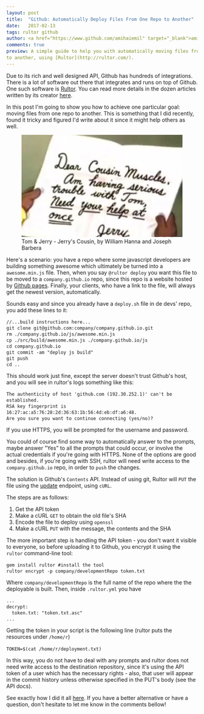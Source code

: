 ```yaml
---
layout: post
title:  "Github: Automatically Deploy Files From One Repo to Another"
date:   2017-02-13
tags: rultor github
author: <a href="https://www.github.com/amihaiemil" target="_blank">amihaiemil</a>
comments: true
preview: A simple guide to help you with automatically moving files from one Repo
to another, using [Rultor](http://rultor.com/).
---
```


Due to its rich and well designed API, Github has hundreds of integrations. There is
a lot of software out there that integrates and runs on top of Github. One such software is
[Rultor](http://doc.rultor.com/). You can read more details in the dozen articles written
by its creator [here](http://www.yegor256.com/tag/rultor).

In this post I'm going to show you how to achieve one particular goal: moving files
from one repo to another. This is something that I did recently, found it tricky
and figured I'd write about it since it might help others as well.

<figure>
 <img src="/images/cousin_muscles.PNG" alt="Cousin Muscles">
 <figcaption>
 Tom & Jerry - Jerry's Cousin, by  William Hanna and Joseph Barbera
 </figcaption>
</figure>

Here's a scenario: you have a repo where some javascript developers are building
something awesome which ultimately be turned into a ``awesome.min.js`` file.
Then, when you say ``@rultor deploy`` you want this file to be moved to a ``company.github.io`` repo,
since this repo is a website hosted by [Github pages](https://pages.github.com/). Finally,
your clients, who have a link to the file, will always get the newest version, automatically.

Sounds easy and since you already have a ``deploy.sh`` file in de devs' repo, you
add these lines to it:

```
//...build instructions here...
git clone git@github.com:company/company.github.io.git
rm ./company.github.io/js/awesome.min.js
cp ./src/build/awesome.min.js ./company.github.io/js
cd company.github.io
git commit -am "deploy js build"
git push
cd ..
```

This should work just fine, except the server doesn't trust Github's host, and
you will see in rultor's logs something like this:

```
The authenticity of host 'github.com (192.30.252.1)' can't be established.
RSA key fingerprint is 16:27:ac:a5:76:28:2d:36:63:1b:56:4d:eb:df:a6:48.
Are you sure you want to continue connecting (yes/no)?
```

If you use HTTPS, you will be prompted for the username and password.

You could of course find some way to automatically answer to the prompts,
maybe answer "Yes" to all the prompts that could occur,
or involve the actual credentials if you're going with HTTPS.
None of the options are good and besides, if you're going with SSH, rultor
will need write access to the ``company.github.io`` repo, in order to ``push`` the changes.

The solution is Github's ``Contents`` API. Instead of using git, Rultor will ``PUT``
the file using the [update](https://developer.github.com/v3/repos/contents/#update-a-file)
endpoint, using ``cURL``.

The steps are as follows:

1. Get the API token
2. Make a cURL ``GET`` to obtain the old file's SHA
3. Encode the file to deploy using ``openssl``
4. Make a cURL ``PUT`` with the message, the contents and the SHA

The more important step is handling the API token - you don't want it visible to everyone, so before uploading it
to Github, you encrypt it using the ``rultor`` command-line tool:

```
gem install rultor #install the tool
rultor encrypt -p company/developmentRepo token.txt
```

Where ``company/developmentRepo`` is the full name of the repo where the the deployable is built.
Then, inside ``.rultor.yml`` you have

```
...
decrypt:
  token.txt: "token.txt.asc"
...
```

Getting the token in your script is the following line (rultor puts the resources under ``/home/r``)

``TOKEN=$(cat /home/r/deployment.txt)``

In this way, you do not have to deal with any prompts and rultor does not need write access to the destination
repository, since it's using the API token of a user which has the necessary rights - also, that user will appear
in the commit history unless otherwise specified in the PUT's body (see the API docs).

See exactly how I did it all [here](https://github.com/opencharles/charles-search-box/blob/master/deploy.sh).
If you have a better alternative or have a question, don't hesitate to let me know in the comments bellow!
